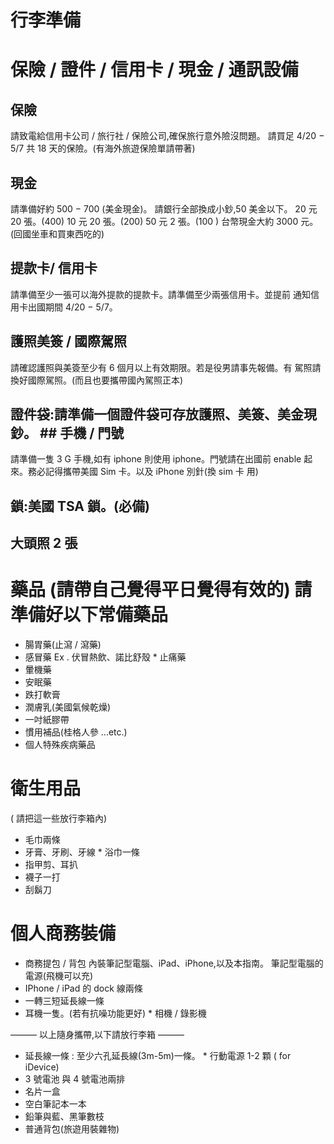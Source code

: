 # 行李準備


# 保險 / 證件 / 信用卡 / 現金 / 通訊設備

## 保險

請致電給信用卡公司 / 旅行社 / 保險公司,確保旅行意外險沒問題。 請買足 4/20 − 5/7 共 18 天的保險。(有海外旅遊保險單請帶著)

## 現金

請準備好約 500 − 700 (美金現金)。 請銀行全部換成小鈔,50 美金以下。
20 元 20 張。(400) 10 元 20 張。(200) 50 元 2 張。(100 )
台幣現金大約 3000 元。(回國坐車和買東西吃的)

## 提款卡/ 信用卡

請準備至少一張可以海外提款的提款卡。請準備至少兩張信用卡。並提前 通知信用卡出國期間 4/20 − 5/7。

## 護照美簽 / 國際駕照
請確認護照與美簽至少有 6 個月以上有效期限。若是役男請事先報備。有 駕照請換好國際駕照。(而且也要攜帶國內駕照正本)

## 證件袋:請準備一個證件袋可存放護照、美簽、美金現鈔。 ## 手機 / 門號
請準備一隻 3 G 手機,如有 iphone 則使用 iphone。門號請在出國前 enable 起來。務必記得攜帶美國 Sim 卡。以及 iPhone 別針(換 sim 卡 用)

## 鎖:美國 TSA 鎖。(必備) 

## 大頭照 2 張

# 藥品 (請帶自己覺得平日覺得有效的) 請準備好以下常備藥品

* 腸胃藥(止瀉 / 瀉藥)
* 感冒藥 Ex . 伏冒熱飲、諾比舒殼 * 止痛藥
* 暈機藥
* 安眠藥
* 跌打軟膏
* 潤膚乳(美國氣候乾燥)
* 一吋紙膠帶
* 慣用補品(桂格人參 ...etc.)
* 個人特殊疾病藥品
# 衛生用品
( 請把這一些放行李箱內)
* 毛巾兩條
* 牙膏、牙刷、牙線 * 浴巾一條
* 指甲剪、耳扒
* 襪子一打
* 刮鬍刀

# 個人商務裝備

* 商務提包 / 背包
內裝筆記型電腦、iPad、iPhone,以及本指南。 筆記型電腦的電源(飛機可以充)
* IPhone / iPad 的 dock 線兩條
* 一轉三短延長線一條
* 耳機一隻。(若有抗噪功能更好) * 相機 / 錄影機

——— 以上隨身攜帶,以下請放行李箱 ———

* 延長線一條 : 至少六孔延長線(3m-5m)一條。 * 行動電源 1-2 顆 ( for iDevice)
* 3 號電池 與 4 號電池兩排
* 名片一盒
* 空白筆記本一本
* 鉛筆與藍、黑筆數枝
* 普通背包(旅遊用裝雜物)